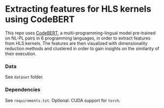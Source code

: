 # Extracting features for HLS kernels using CodeBERT

This repo uses [CodeBERT](https://github.com/microsoft/CodeBERT), a multi-programming-lingual model pre-trained on NL-PL pairs in 6 programming languages, in order to extract features from HLS kernels. The features are then visualized with dimensionality reduction methods and clustered in order to gain insights on the similarity of their execution.


### Data
See `dataset` folder. 

### Dependencies
See `requirements.txt`. Optional: CUDA support for `torch`.
